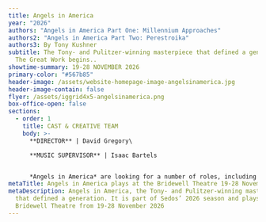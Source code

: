 ```yaml
---
title: Angels in America
year: "2026"
authors: "Angels in America Part One: Millennium Approaches"
authors2: "Angels in America Part Two: Perestroika"
authors3: By Tony Kushner
subtitle: The Tony- and Pulitzer-winning masterpiece that defined a generation.
  The Great Work begins..
showtime-summary: 19-28 NOVEMBER 2026
primary-color: "#567b85"
header-image: /assets/website-homepage-image-angelsinamerica.jpg
header-image-contain: false
flyer: /assets/iggrid4x5-angelsinamerica.png
box-office-open: false
sections:
  - order: 1
    title: CAST & CREATIVE TEAM
    body: >-
      **DIRECTOR** | David Gregory\

      **MUSIC SUPERVISOR** | Isaac Bartels


      *Angels in America* are looking for a number of roles, including an Assistant Director (preferably with experience in physical theatre / movement) and various Creative and Production roles. If you are interested, please email [production@sedos.co.uk](mailto:production@sedos.co.uk)
metaTitle: Angels in America plays at the Bridewell Theatre 19-28 November 2026
metaDescription: Angels in America, the Tony- and Pulitzer-winning masterpiece
  that defined a generation. It is part of Sedos’ 2026 season and plays at the
  Bridewell Theatre from 19-28 November 2026
---
```

